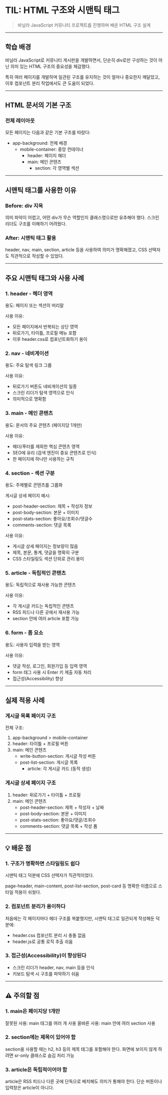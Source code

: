 
# TIL: HTML 구조와 시맨틱 태그

> 바닐라 JavaScript 커뮤니티 프로젝트를 진행하며 배운 HTML 구조 설계

---

## 학습 배경

바닐라 JavaScript로 커뮤니티 게시판을 개발하면서, 단순히 div로만 구성하는 것이 아닌 의미 있는 HTML 구조의 중요성을 체감했다.

특히 여러 페이지를 개발하며 일관된 구조를 유지하는 것이 얼마나 중요한지 깨달았고, 이후 컴포넌트 분리 작업에서도 큰 도움이 되었다.

---

## HTML 문서의 기본 구조

### 전체 레이아웃

모든 페이지는 다음과 같은 기본 구조를 따랐다:

- app-background: 전체 배경
  - mobile-container: 중앙 컨테이너 
    - header: 페이지 헤더 
    - main: 메인 콘텐츠
      - section: 각 영역별 섹션

---

## 시맨틱 태그를 사용한 이유

### Before: div 지옥

의미 파악이 어렵고, 어떤 div가 무슨 역할인지 클래스명으로만 유추해야 했다. 스크린 리더도 구조를 이해하기 어려웠다.

### After: 시맨틱 태그 활용

header, nav, main, section, article 등을 사용하여 의미가 명확해졌고, CSS 선택자도 직관적으로 작성할 수 있었다.

---

## 주요 시맨틱 태그와 사용 사례

### 1. header - 헤더 영역

용도: 페이지 또는 섹션의 머리말

사용 이유:
- 모든 페이지에서 반복되는 상단 영역
- 뒤로가기, 타이틀, 프로필 메뉴 포함
- 이후 header.css로 컴포넌트화하기 용이

### 2. nav - 네비게이션

용도: 주요 탐색 링크 그룹

사용 이유:
- 뒤로가기 버튼도 네비게이션의 일종
- 스크린 리더가 탐색 영역으로 인식
- 의미적으로 명확함

### 3. main - 메인 콘텐츠

용도: 문서의 주요 콘텐츠 (페이지당 1개만)

사용 이유:
- 헤더/푸터를 제외한 핵심 콘텐츠 영역
- SEO에 유리 (검색 엔진이 중요 콘텐츠로 인식)
- 한 페이지에 하나만 사용하는 규칙

### 4. section - 섹션 구분

용도: 주제별로 콘텐츠를 그룹화

게시글 상세 페이지 예시:
- post-header-section: 제목 + 작성자 정보
- post-body-section: 본문 + 이미지
- post-stats-section: 좋아요/조회수/댓글수
- comments-section: 댓글 목록

사용 이유:
- 게시글 상세 페이지는 정보량이 많음
- 제목, 본문, 통계, 댓글을 명확히 구분
- CSS 스타일링도 섹션 단위로 관리 용이

### 5. article - 독립적인 콘텐츠

용도: 독립적으로 재사용 가능한 콘텐츠

사용 이유:
- 각 게시글 카드는 독립적인 콘텐츠
- RSS 피드나 다른 곳에서 재사용 가능
- section 안에 여러 article 포함 가능

### 6. form - 폼 요소

용도: 사용자 입력을 받는 영역

사용 이유:
- 댓글 작성, 로그인, 회원가입 등 입력 영역
- form 태그 사용 시 Enter 키 제출 자동 처리
- 접근성(Accessibility) 향상

---

## 실제 적용 사례

### 게시글 목록 페이지 구조

전체 구조:
1. app-background > mobile-container
2. header: 타이틀 + 프로필 버튼
3. main: 메인 콘텐츠
   - write-button-section: 게시글 작성 버튼
   - post-list-section: 게시글 목록
     - article: 각 게시글 카드 (동적 생성)

### 게시글 상세 페이지 구조

1. header: 뒤로가기 + 타이틀 + 프로필
2. main: 메인 콘텐츠
   - post-header-section: 제목 + 작성자 + 날짜
   - post-body-section: 본문 + 이미지
   - post-stats-section: 좋아요/댓글/조회수
   - comments-section: 댓글 목록 + 작성 폼

---

## 💡 배운 점

### 1. 구조가 명확하면 스타일링도 쉽다

시맨틱 태그 덕분에 CSS 선택자가 직관적이었다.

page-header, main-content, post-list-section, post-card 등 명확한 이름으로 스타일 적용이 쉬웠다.

### 2. 컴포넌트 분리가 용이하다

처음에는 각 페이지마다 헤더 구조를 복붙했지만, 시맨틱 태그로 일관되게 작성해둔 덕분에:
- header.css 컴포넌트 분리 시 충돌 없음
- header.js로 공통 로직 추출 쉬움

### 3. 접근성(Accessibility)이 향상된다

- 스크린 리더가 header, nav, main 등을 인식
- 키보드 탐색 시 구조를 파악하기 쉬움

---

## ⚠️ 주의할 점

### 1. main은 페이지당 1개만

잘못된 사용: main 태그를 여러 개 사용
올바른 사용: main 안에 여러 section 사용

### 2. section에는 제목이 있어야 함

section을 사용할 때는 h2, h3 등의 제목 태그를 포함해야 한다.
화면에 보이지 않게 하려면 sr-only 클래스로 숨김 처리 가능

### 3. article은 독립적이어야 함

article은 RSS 피드나 다른 곳에 단독으로 배치해도 의미가 통해야 한다.
단순 버튼이나 입력창은 article이 아니다.
